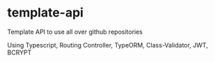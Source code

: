 # template-api
Template API to use all over github repositories

Using Typescript, Routing Controller, TypeORM, Class-Validator, JWT, BCRYPT
